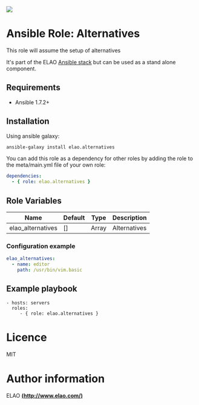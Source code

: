 <img src="http://www.elao.com/images/corpo/logo_red_small.png"/>

# Ansible Role: Alternatives

This role will assume the setup of alternatives

It's part of the ELAO [Ansible stack](http://ansible.elao.com) but can be used as a stand alone component.

## Requirements

- Ansible 1.7.2+

## Installation

Using ansible galaxy:

```bash
ansible-galaxy install elao.alternatives
```
You can add this role as a dependency for other roles by adding the role to the meta/main.yml file of your own role:

```yaml
dependencies:
  - { role: elao.alternatives }
```

## Role Variables

|Name|Default|Type|Description|
|----|-------|----|-----------|
|elao_alternatives|[]|Array|Alternatives

### Configuration example

```yaml
elao_alternatives:
  - name: editor
    path: /usr/bin/vim.basic
```

## Example playbook

    - hosts: servers
      roles:
         - { role: elao.alternatives }

# Licence

MIT

# Author information

ELAO [**(http://www.elao.com/)**](http://www.elao.com)
